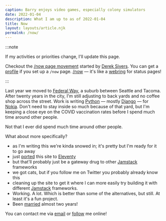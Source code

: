 ```yaml
---
caption: Barry enjoys video games, especially colony simulators
date: 2022-01-04
description: What I am up to as of 2022-01-04
title: Now
layout: layouts/article.njk
permalnk: /now/
---
```


:::note

If my activities or priorities change, I'll update this page.

[nowff]: https://sivers.org/nowff
[Derek Sivers]: https://sivers.org
[profile]: https://nownownow.com/p/2ugf
[/now]: https://nownownow.com
[webring]: https://en.wikipedia.org/wiki/Webring

Checkout the [/now page movement][nowff] started by [Derek Sivers][]. You can get a
[profile][] if you set up a `/now` page.
[/now][] — it's like a [webring][] for status pages!

:::

[Federal Way]: https://www.cityoffederalway.com/
[Python]: /tags/python
[Django]: https://djangoproject.com
[Nokia]: https://www.nokia.com/

Last year we moved to [Federal Way][], a suburb between Seattle and Tacoma.
After twenty years in the city, I'm still adjusting to back yards and no coffee shop across the street.
Work is writing [Python][] — mostly [Django][] — for [Nokia][].
Don't need to stay inside so much because of that yard, but I'm keeping a close eye on the COVID
vaccination rates before I spend much time around other people.

Not that I ever did spend much time around other people.

[married]: /post/2020/03/got-married-yesterday/

What about more specifically?

[ported]: /post/2022/01/starting-2022-with-eleventy
[Eleventy]: https://11ty.dev
[Jamstack]: https://jamstack.com

* as I'm writing this we're kinda snowed in; it's pretty but I'm ready for it to go away
* just [ported][] this site to [Eleventy][]
* but that'll probably just be a gateway drug to other [Jamstack][] frameworks
* we got cats, but if you follow me on Twitter you probably already know this
* cleaning up the site to get it where I can more easily try building it with
  different [Jamstack](https://jamstack.com) frameworks.
* Working. A lot. Which is better than some of the alternatives, but still. At least it's a fun
  project.
* Been [married][] almost two years!

[email]: mailto:brianwisti@pobox.com
[follow]: /follow/

You can contact me via [email][] or [follow][] me online!
